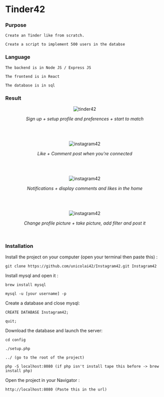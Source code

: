 # Tinder42

### Purpose
```
Create an Tinder like from scratch.

Create a script to implement 500 users in the databse
```

### Language
```
The backend is in Node JS / Express JS

The frontend is in React

The database is in sql
```

### Result

<p align='center'><img src="https://media.giphy.com/media/BpvFQtqe1owBE0Rzmm/giphy.gif" alt='tinder42'/></p>
<p align='center'><i>Sign up + setup profile and preferences + start to match</i></p>
<br/>
<br/>
<p align='center'><img src="https://media.giphy.com/media/1AjVkD6Akvqa44GQqY/giphy.gif" alt='instagram42'/></p>
<p align='center'><i>Like + Comment post when you're connected</i></p>
<br/>
<br/>
<p align='center'><img src="https://media.giphy.com/media/WvuqZ64IcDw4Wed5oQ/giphy.gif" alt='instagram42'/></p>
<p align='center'><i>Notifications + display comments and likes in the home</i></p>
<br/>
<br/>
<p align='center'><img src="https://media.giphy.com/media/3fdDSYp26ucsyD4d8U/giphy.gif" alt='instagram42'/></p>
<p align='center'><i>Change profile picture + take picture, add filter and post it</i></p>
<br/>

### Installation

Install the project on your computer (open your terminal then paste this) :
```
git clone https://github.com/unicolai42/Instagram42.git Instagram42
```

Install mysql and open it :
```
brew install mysql

mysql -u [your username] -p
```

Create a database and close mysql:
```
CREATE DATABASE Instagram42;

quit;
```

Download the database and launch the server:
```
cd config

./setup.php

../ (go to the root of the project)

php -S localhost:8080 (if php isn't install tape this before -> brew install php)
```

Open the project in your Navigator :
```
http://localhost:8080 (Paste this in the url)
```
